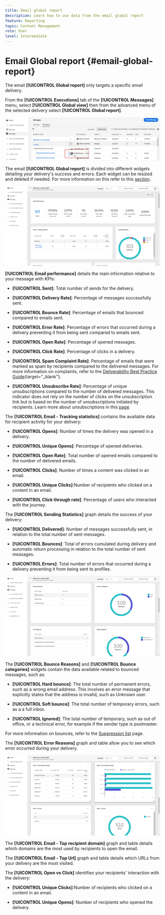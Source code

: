 ```yaml
---
title: Email global report
description: Learn how to use data from the email global report
feature: Reporting
topic: Content Management
role: User
level: Intermediate
---
```

# Email Global report {#email-global-report}

The email **[!UICONTROL Global report]** only targets a specific email delivery. 

From the **[!UICONTROL Executions]** tab of the **[!UICONTROL Messages]** menu, select **[!UICONTROL Global view]** then from the advanced menu of the selected delivery select **[!UICONTROL Global report]**.

![](../assets/global_report_3.png)

The email **[!UICONTROL Global report]** is divided into different widgets detailing your delivery's success and errors. Each widget can be resized and deleted if needed. For more information on this refer to this [section](global-report.md#modify-dashboard).

![](../assets/global_report_4.png)

**[!UICONTROL Email performance]** details the main information relative to your message with KPIs:

* **[!UICONTROL Sent]**: Total number of sends for the delivery.

* **[!UICONTROL Delivery Rate]**: Percentage of messages successfully sent.

* **[!UICONTROL Bounce Rate]**: Percentage of emails that bounced compared to emails sent.

* **[!UICONTROL Error Rate]**: Percentage of errors that occurred during a delivery preventing it from being sent compared to emails sent.

* **[!UICONTROL Open Rate]**: Percentage of opened messages.

* **[!UICONTROL Click Rate]**: Percentage of clicks in a delivery.

* **[!UICONTROL Spam Complaint Rate]**: Percentage of emails that were marked as spam by recipients compared to the delivered messages. For more information on complaints, refer to the [Deliverability Best Practice Guide](https://experienceleague.adobe.com/docs/deliverability-learn/deliverability-best-practice-guide/metrics-for-deliverability/complaints.html#metrics-for-deliverability){target="_blank"}.

* **[!UICONTROL Unsubscribe Rate]**: Percentage of unique unsubscriptions compared to the number of delivered messages. This indicator does not rely on the number of clicks on the unsubscription link but is based on the number of unsubscriptions initiated by recipients. Learn more about unsubscriptions in this [page](../consent.md).

The **[!UICONTROL Email - Tracking statistics]** contains the available data for recipient activity for your delivery:

* **[!UICONTROL Opens]**: Number of times the delivery was opened in a delivery.

* **[!UICONTROL Unique Opens]**: Percentage of opened deliveries.

* **[!UICONTROL Open Rate]**: Total number of opened emails compared to the number of delivered emails.

* **[!UICONTROL Clicks]**: Number of times a content was clicked in an email.

* **[!UICONTROL Unique Clicks]**:Number of recipients who clicked on a content in an email.

* **[!UICONTROL Click through rate]**: Percentage of users who interacted with the journey.

The **[!UICONTROL Sending Statistics]** graph details the success of your delivery:

* **[!UICONTROL Delivered]**: Number of messages successfully sent, in relation to the total number of sent messages.

* **[!UICONTROL Bounces]**: Total of errors cumulated during delivery and automatic return processing in relation to the total number of sent messages.

* **[!UICONTROL Errors]**: Total number of errors that occurred during a delivery preventing it from being sent to profiles.

![](../assets/global_report_5.png)

The **[!UICONTROL Bounce Reasons]** and **[!UICONTROL Bounce categories]** widgets contain the data available related to bounced messages, such as:

* **[!UICONTROL Hard bounce]**: The total number of permanent errors, such as a wrong email address. This involves an error message that explicitly states that the address is invalid, such as Unknown user.

* **[!UICONTROL Soft bounce]**: The total number of temporary errors, such as a a full inbox.

* **[!UICONTROL Ignored]**: The total number of temporary, such as out of office, or a technical error, for example if the sender type is postmaster.

For more information on bounces, refer to the [Suppression list](../suppression-list.md) page.

The **[!UICONTROL Error Reasons]** graph and table allow you to see which error occurred during your delivery.

![](../assets/global_report_6.png)

The **[!UICONTROL Email - Top recipient domain]** graph and table details which domains are the most used by recipients to open the email.

The **[!UICONTROL Email - Top Url]** graph and table details which URLs from your delivery are the most visited.

The **[!UICONTROL Open vs Click]** identifies your recipients' interaction with the delivery:

* **[!UICONTROL Unique Clicks]**:Number of recipients who clicked on a content in an email.

* **[!UICONTROL Unique Opens]**: Number of recipients who opened the delivery.



